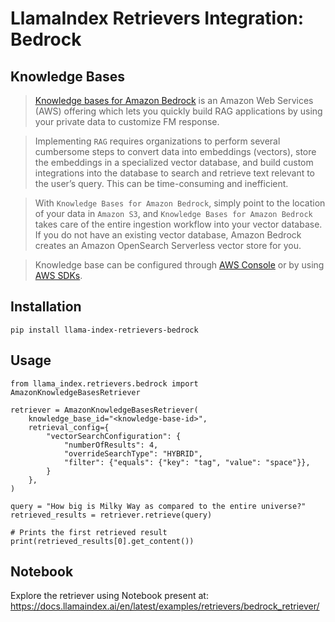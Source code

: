 # LlamaIndex Retrievers Integration: Bedrock

## Knowledge Bases

> [Knowledge bases for Amazon Bedrock](https://aws.amazon.com/bedrock/knowledge-bases/) is an Amazon Web Services (AWS) offering which lets you quickly build RAG applications by using your private data to customize FM response.

> Implementing `RAG` requires organizations to perform several cumbersome steps to convert data into embeddings (vectors), store the embeddings in a specialized vector database, and build custom integrations into the database to search and retrieve text relevant to the user’s query. This can be time-consuming and inefficient.

> With `Knowledge Bases for Amazon Bedrock`, simply point to the location of your data in `Amazon S3`, and `Knowledge Bases for Amazon Bedrock` takes care of the entire ingestion workflow into your vector database. If you do not have an existing vector database, Amazon Bedrock creates an Amazon OpenSearch Serverless vector store for you.

> Knowledge base can be configured through [AWS Console](https://aws.amazon.com/console/) or by using [AWS SDKs](https://aws.amazon.com/developer/tools/).

## Installation

```
pip install llama-index-retrievers-bedrock
```

## Usage

```
from llama_index.retrievers.bedrock import AmazonKnowledgeBasesRetriever

retriever = AmazonKnowledgeBasesRetriever(
    knowledge_base_id="<knowledge-base-id>",
    retrieval_config={
        "vectorSearchConfiguration": {
            "numberOfResults": 4,
            "overrideSearchType": "HYBRID",
            "filter": {"equals": {"key": "tag", "value": "space"}},
        }
    },
)

query = "How big is Milky Way as compared to the entire universe?"
retrieved_results = retriever.retrieve(query)

# Prints the first retrieved result
print(retrieved_results[0].get_content())
```

## Notebook

Explore the retriever using Notebook present at:
https://docs.llamaindex.ai/en/latest/examples/retrievers/bedrock_retriever/
